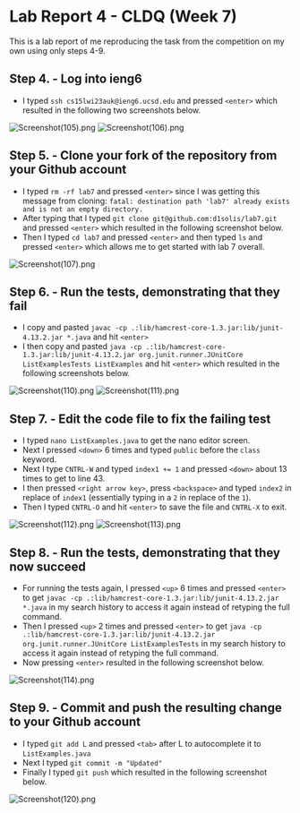 # Lab Report 4 - CLDQ (Week 7)
This is a lab report of me reproducing the task from the competition on my own using only steps 4-9.

## Step 4. - Log into ieng6
- I typed `ssh cs15lwi23auk@ieng6.ucsd.edu` and pressed `<enter>` which resulted in the following two screenshots below.

![Screenshot(105).png](https://raw.githubusercontent.com/d1solis/cse15l-lab-reports/main/Screenshots%20Folder/Screenshot%20(105).png)
![Screenshot(106).png](https://raw.githubusercontent.com/d1solis/cse15l-lab-reports/main/Screenshots%20Folder/Screenshot%20(106).png)


## Step 5. - Clone your fork of the repository from your Github account
- I typed `rm -rf lab7` and pressed `<enter>` since I was getting this message from cloning: `fatal: destination path 'lab7' already exists and is not an empty directory.`
- After typing that I typed `git clone git@github.com:d1solis/lab7.git` and pressed `<enter>` which resulted in the following screenshot below.
- Then I typed `cd lab7` and pressed `<enter>` and then typed `ls` and pressed `<enter>` which allows me to get started with lab 7 overall.

![Screenshot(107).png](https://raw.githubusercontent.com/d1solis/cse15l-lab-reports/main/Screenshots%20Folder/Screenshot%20(107).png)


## Step 6. - Run the tests, demonstrating that they fail
- I copy and pasted `javac -cp .:lib/hamcrest-core-1.3.jar:lib/junit-4.13.2.jar *.java` and hit `<enter>` 
- I then copy and pasted `java -cp .:lib/hamcrest-core-1.3.jar:lib/junit-4.13.2.jar org.junit.runner.JUnitCore ListExamplesTests ListExamples` and hit `<enter>` which resulted in the following screenshots below.

![Screenshot(110).png](https://raw.githubusercontent.com/d1solis/cse15l-lab-reports/main/Screenshots%20Folder/Screenshot%20(110).png)
![Screenshot(111).png](https://raw.githubusercontent.com/d1solis/cse15l-lab-reports/main/Screenshots%20Folder/Screenshot%20(111).png)

## Step 7. - Edit the code file to fix the failing test
- I typed `nano ListExamples.java` to get the nano editor screen.
- Next I pressed `<down>` 6 times and typed `public` before the `class` keyword.
- Next I type `CNTRL-W` and typed `index1 += 1` and pressed `<down>` about 13 times to get to line 43.
- I then pressed `<right arrow key>`, press `<backspace>` and typed `index2` in replace of `index1` (essentially typing in a `2` in replace of the `1`).
- Then I typed `CNTRL-O` and hit `<enter>` to save the file and `CNTRL-X` to exit. 

![Screenshot(112).png](https://raw.githubusercontent.com/d1solis/cse15l-lab-reports/main/Screenshots%20Folder/Screenshot%20(112).png)
![Screenshot(113).png](https://raw.githubusercontent.com/d1solis/cse15l-lab-reports/main/Screenshots%20Folder/Screenshot%20(113).png)

## Step 8. - Run the tests, demonstrating that they now succeed
- For running the tests again, I pressed `<up>` 6 times and pressed `<enter>` to get `javac -cp .:lib/hamcrest-core-1.3.jar:lib/junit-4.13.2.jar *.java` in my search history to access it again instead of retyping the full command.
- Then I pressed `<up>` 2 times and pressed `<enter>` to get `java -cp .:lib/hamcrest-core-1.3.jar:lib/junit-4.13.2.jar org.junit.runner.JUnitCore ListExamplesTests` in my search history to access it again instead of retyping the full command.
- Now pressing `<enter>` resulted in the following screenshot below.

![Screenshot(114).png](https://raw.githubusercontent.com/d1solis/cse15l-lab-reports/main/Screenshots%20Folder/Screenshot%20(114).png)

## Step 9. - Commit and push the resulting change to your Github account
- I typed `git add L` and pressed `<tab>` after L to autocomplete it to `ListExamples.java`
- Next I typed `git commit -m "Updated"`
- Finally I typed `git push` which resulted in the following screenshot below.

![Screenshot(120).png](https://raw.githubusercontent.com/d1solis/cse15l-lab-reports/main/Screenshots%20Folder/Screenshot%20(120).png)
